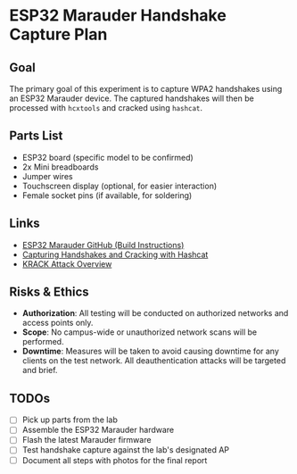 # ESP32 Marauder Handshake Capture Plan

## Goal
The primary goal of this experiment is to capture WPA2 handshakes using an ESP32 Marauder device. The captured handshakes will then be processed with `hcxtools` and cracked using `hashcat`.

## Parts List
- ESP32 board (specific model to be confirmed)
- 2x Mini breadboards
- Jumper wires
- Touchscreen display (optional, for easier interaction)
- Female socket pins (if available, for soldering)

## Links
- [ESP32 Marauder GitHub (Build Instructions)](https://github.com/justcallmekoko/ESP32Marauder)
- [Capturing Handshakes and Cracking with Hashcat](https://www.evilsocket.net/2019/02/11/how-to-build-an-evil-twin-and-deauth-attack-for-less-than-10/)
- [KRACK Attack Overview](https://www.krackattacks.com/)

## Risks & Ethics
- **Authorization**: All testing will be conducted on authorized networks and access points only.
- **Scope**: No campus-wide or unauthorized network scans will be performed.
- **Downtime**: Measures will be taken to avoid causing downtime for any clients on the test network. All deauthentication attacks will be targeted and brief.

## TODOs
- [ ] Pick up parts from the lab
- [ ] Assemble the ESP32 Marauder hardware
- [ ] Flash the latest Marauder firmware
- [ ] Test handshake capture against the lab's designated AP
- [ ] Document all steps with photos for the final report
